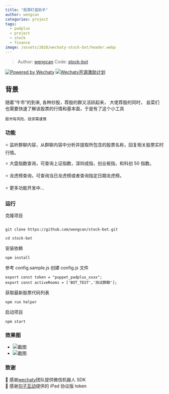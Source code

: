 ```yaml
---
title: "股票盯盘助手"
author: wengcan
categories: project
tags:
  - padplus
  - project
  - stock
  - finance
image: /assets/2020/wechaty-stock-bot/header.webp
---
```


> Author: [wengcan](https://github.com/wengcan)
> Code: [stock-bot](https://github.com/wengcan/stock-bot)

[![Powered by Wechaty](https://img.shields.io/badge/Powered%20By-Wechaty-green.svg)](https://github.com/wechaty/wechaty)
[![Wechaty开源激励计划](https://img.shields.io/badge/Wechaty-开源激励计划-green.svg)](https://github.com/juzibot/Welcome/wiki/Everything-about-Wechaty)

## 背景

随着“牛市”的到来, 各种炒股，荐股的群又活跃起来， 大佬荐股的同时， 韭菜们也需要快速了解该股票的行情和基本面，于是有了这个小工具

```shell
股市有风险，投资需谨慎
```

<!--more-->

### 功能

⭐ 监听群聊内容，从群聊内容中分析并提取所包含的股票名称，回复相关股票实时行情。

⭐ 大盘指数查询，可查询上证指数，深圳成指，创业板指，和科创 50 指数。

⭐ 龙虎榜查询，可查询当日龙虎榜或者查询指定日期龙虎榜。

⭐ 更多功能开发中...

### 运行

克隆项目

```shell

git clone https://github.com/wengcan/stock-bot.git

cd stock-bot

```

安装依赖

```shell
npm install
```

参考 config.sample.js 创建 config.js 文件

```shell
export const token = "puppet_padplus_xxxx";
export const activeRooms = ['BOT_TEST','测试群聊'];
```

获取最新股票代码列表

```shell
npm run helper
```

启动项目

```shell
npm start
```

### 效果图

- ![截图](/assets/2020/wechaty-stock-bot/pic01.webp)
- ![截图](/assets/2020/wechaty-stock-bot/pic02.webp)

### 致谢

🙏 感谢[wechaty](https://github.com/wechaty/wechaty)团队提供微信机器人 SDK  
🙏 感谢[句子互动](https://www.juzibot.com/)提供的 iPad 协议版 token
